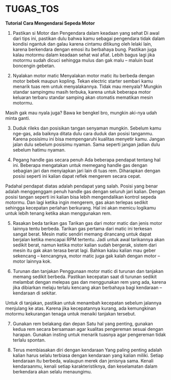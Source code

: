 # TUGAS_TOS

**Tutorial Cara Mengendarai Sepeda Motor**

1. Pastikan si Motor dan Pengendara dalam keadaan yang sehat
Di awal dari tips ini, pastikan dulu bahwa kamu sebagai pengendara tidak dalam kondisi ngantuk dan galau karena cintamu ditikung oleh lelaki lain, karena berkendara dengan emosi itu berbahaya bung. Pastikan juga kalau motormu dalam keadaan sehat wal afiat. Lebih bagus lagi jika motormu sudah dicuci sehingga mulus dan gak malu – maluin buat boncengin gebetan.

2. Nyalakan motor matic
Menyalakan motor matic itu berbeda dengan motor bebek maupun kopling. Tekan electric starter sembari kamu menarik tuas rem untuk menyalakannya. Tidak mau menyala? Mungkin standar sampingmu  masih terbuka, karena untuk beberapa motor keluaran terbaru standar samping akan otomatis mematikan mesin motormu. 

Masih gak mau nyala juga? Bawa ke bengkel bro, mungkin aki-nya udah minta ganti. 

3. Duduk rileks dan posisikan tangan senyaman mungkin. 
Sebelum kamu nge-gas, ada baiknya ditata dulu cara duduk dan posisi tanganmu. Karena posisimu ini bisa mempengaruhi kualitas menyetir kamu. Jangan jalan dulu sebelum posisimu nyaman. Sama seperti jangan jadian dulu sebelum hatimu nyaman. 

4. Pegang handle gas secara penuh
Ada beberapa pendapat tentang hal ini. Beberapa mengatakan untuk memegang handle gas dengan sebagian jari dan menyiapkan jari lain di tuas rem. Diharapkan dengan posisi seperti ini kalian dapat reflek mengerem secara cepat.

Padahal pendapat diatas adalah pendapat yang salah. Posisi yang benar adalah menggenggam penuh handle gas dengan seluruh jari kalian. Dengan posisi tangan seperti ini kalian bisa lebih mengendalikan kontrol sepeda motormu. Dan lagi ketika ingin mengerem, gas akan terlepas sedikit sehingga kecepatan perlahan berkurang. Hal ini akan memicu logikamu untuk lebih tenang ketika akan menggunakan rem. 

5. Rasakan beda tarikan gas
Tarikan gas dari motor matic dan jenis motor lainnya tentu berbeda. Tarikan gas pertama dari matic ini terkesan sangat berat. Mesin matic sendiri memang dirancang untuk dapat berjalan ketika mencapai RPM tertentu.  Jadi untuk awal tarikannya akan sedikit berat, namun ketika motor kalian sudah bergerak, sistem dari mesin itu gak akan terasa berat lagi. Bahkan kalau kalian mau geber sekencang – kencangnya, motor matic juga gak kalah dengan motor – motor lainnya kok. 

6. Turunan dan tanjakan
Penggunaan motor matic di turunan dan tanjakan memang sedikit berbeda. Pastikan kecepatan saat di turunan sedikit melambat dengan melepas gas dan menggunakan rem yang ada, karena jika dibiarkan melaju terlalu kencang akan berbahaya bagi kendaraan – kendaraan di sekitar. 

Untuk di tanjakan, pastikan untuk menambah kecepatan sebelum jalannya menjulang ke atas. Karena jika kecepatannya kurang, ada kemungkinan motormu kekurangan tenaga untuk menaiki tanjakan tersebut. 

7. Gunakan rem belakang dan depan
Satu hal yang penting, gunakan kedua rem secara bersamaan agar kualitas pengereman sesuai dengan harapan. Gunakan insting untuk menarik tuasnya agar pengereman tidak terlalu spontan. 

8. Terus membiasakan diri dengan kendaraan
Yang paling penting adalah kalian harus selalu terbiasa dengan kendaraan yang kalian miliki. Setiap kendaraan itu berbeda, walaupun merek dan jenisnya sama. Kenali kendaraanmu, kenali setiap karakteristiknya, dan keselamatan dalam berkendara akan selalu menaungimu.

